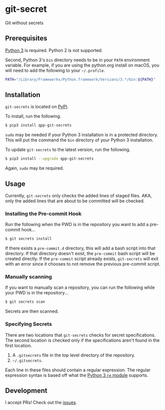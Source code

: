 # git-secret
Git without secrets

## Prerequisites
[Python 3](https://www.python.org/downloads/) is required.  Python 2 is not supported.

Second, Python 3's `bin` directory needs to be in your `PATH` environment variable.  For example, if you are using the
python.org install on macOS, you will need to add the following to your `~/.profile`.
```bash
PATH="/Library/Frameworks/Python.framework/Versions/3.*/bin:${PATH}"
```

## Installation
`git-secrets` is located on [PyPI](https://pypi.org/project/qpp-git-secrets/).

To install, run the following.
```bash
$ pip3 install qpp-git-secrets
```

`sudo` may be needed if your Python 3 installation is in a protected directory.  This will put the command the `bin`
directory of your Python 3 installation.

To update `git-secrets` to the latest version, run the following.
```bash
$ pip3 install --upgrade qpp-git-secrets
```

Again, `sudo` may be required.

## Usage

Currently, `git-secrets` only checks the added lines of staged files.  AKA, only the added lines that are about to be
committed will be checked.

### Installing the Pre-commit Hook

Run the following when the PWD is in the repository you want to add a pre-commit hook...
```bash
$ git secrets install
```

If there exists a `pre-commit.d` directory, this will add a bash script into that directory.  If that directory doesn't
exist, the `pre-commit` bash script will be created directly.  If the `pre-commit` script already exists, `git-secrets`
will exit with an error since it chooses to not remove the previous pre-commit script.

### Manually scanning
If you want to manually scan a repository, you can run the following while your PWD is in the repository...
```bash
$ git secrets scan
```

Secrets are then scanned.

### Specifying Secrets
There are two locations that `git-secrets` checks for secret specifications.  The second location is checked only if
the specifications aren't found in the first location.
1. A `.gitsecrets` file in the top level directory of the repository.
1. `~/.gitsecrets`.

Each line in these files should contain a regular expression.  The regular expression syntax is based off what the
[Python 3 `re` module](https://docs.python.org/3/library/re.html) supports.

## Development
I accept PRs!  Check out the [issues](https://github.com/halprin/git-secrets/issues).
